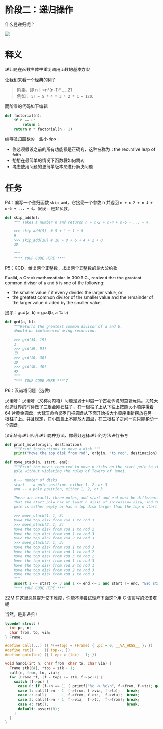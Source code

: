 # 阶段二：递归操作

什么是递归呢？

![](https://cdn.xyxsw.site/boxcnCNpeAE9Hy61cyvtxfioIHg.png)

# 

# 释义

递归是在函数主体中重复调用函数的基本方案

让我们来看一个经典的例子

> 阶乘，即 n！=n*(n-1)*......*2*1<br/>例如： `5! = 5 * 4 * 3 * 2 * 1 = 120`.

而阶乘的代码如下编辑

```python
def factorial(n):
    if n == 0:
        return 1
    return n * factorial(n - 1)
```

编写递归函数的一些小 tips：

- 你必须假设之前的所有功能都是正确的，这种被称为：the recursive leap of faith
- 想想在最简单的情况下函数将如何跳转
- 考虑使用问题的更简单版本来进行解决问题

# 任务

P4：编写一个递归函数 `skip_add`，它接受一个参数 n 并返回 `n + n-2 + n-4 + n-6 + ... + 0`。假设 n 是非负数。

```python
def skip_add(n):
    """ Takes a number n and returns n + n-2 + n-4 + n-6 + ... + 0.

    >>> skip_add(5)  # 5 + 3 + 1 + 0
    9
    >>> skip_add(10) # 10 + 8 + 6 + 4 + 2 + 0
    30
    
    """
    "*** YOUR CODE HERE ***"
```

P5：GCD，给出两个正整数，求出两个正整数的最大公约数

Euclid, a Greek mathematician in 300 B.C., realized that the greatest common divisor of `a` and `b` is one of the following:

- the smaller value if it evenly divides the larger value, or
- the greatest common divisor of the smaller value and the remainder of the larger value divided by the smaller value.

提示：gcd(a, b) = gcd(b, a % b)

```python
def gcd(a, b):
    """Returns the greatest common divisor of a and b.
    Should be implemented using recursion.

    >>> gcd(34, 19)
    1
    >>> gcd(39, 91)
    13
    >>> gcd(20, 30)
    10
    >>> gcd(40, 40)
    40
    """
    "*** YOUR CODE HERE ***"7
```

P6：汉诺塔问题（选做）

汉诺塔：汉诺塔（又称河内塔）问题是源于印度一个古老传说的益智玩具。大梵天创造世界的时候做了三根金刚石柱子，在一根柱子上从下往上按照大小顺序摞着 64 片黄金圆盘。大梵天命令婆罗门把圆盘从下面开始按大小顺序重新摆放在另一根柱子上。并且规定，在小圆盘上不能放大圆盘，在三根柱子之间一次只能移动一个圆盘。

汉诺塔有递归和非递归两种方法，你最好选择递归的方法进行书写

```python
def print_move(origin, destination):
    """Print instructions to move a disk."""
    print("Move the top disk from rod", origin, "to rod", destination)

def move_stack(n, start, end):
    """Print the moves required to move n disks on the start pole to the end
    pole without violating the rules of Towers of Hanoi.

    n -- number of disks
    start -- a pole position, either 1, 2, or 3
    end -- a pole position, either 1, 2, or 3

    There are exactly three poles, and start and end must be different. Assume
    that the start pole has at least n disks of increasing size, and the end
    pole is either empty or has a top disk larger than the top n start disks.

    >>> move_stack(1, 1, 3)
    Move the top disk from rod 1 to rod 3
    >>> move_stack(2, 1, 3)
    Move the top disk from rod 1 to rod 2
    Move the top disk from rod 1 to rod 3
    Move the top disk from rod 2 to rod 3
    >>> move_stack(3, 1, 3)
    Move the top disk from rod 1 to rod 3
    Move the top disk from rod 1 to rod 2
    Move the top disk from rod 3 to rod 2
    Move the top disk from rod 1 to rod 3
    Move the top disk from rod 2 to rod 1
    Move the top disk from rod 2 to rod 3
    Move the top disk from rod 1 to rod 3
    """
    assert 1 <= start <= 3 and 1 <= end <= 3 and start != end, "Bad start/end"
    "*** YOUR CODE HERE ***"
```

ZZM 在这里恶意提升亿下难度，你能不能尝试理解下面这个用 C 语言写的汉诺塔呢

当然，是非递归！

```c
typedef struct {
  int pc, n;
  char from, to, via;
} Frame;

#define call(...) ({ *(++top) = (Frame) { .pc = 0, __VA_ARGS__ }; })
#define ret()     ({ top--; })
#define goto(loc) ({ f->pc = (loc) - 1; })

void hanoi(int n, char from, char to, char via) {
  Frame stk[64], *top = stk - 1;
  call(n, from, to, via);
  for (Frame *f; (f = top) >= stk; f->pc++) {
    switch (f->pc) {
      case 0: if (f->n == 1) { printf("%c -> %c\n", f->from, f->to); goto(4); } break;
      case 1: call(f->n - 1, f->from, f->via, f->to);   break;
      case 2: call(       1, f->from, f->to,  f->via);  break;
      case 3: call(f->n - 1, f->via,  f->to,  f->from); break;
      case 4: ret();                                    break;
      default: assert(0);
    }
  }
}
```
